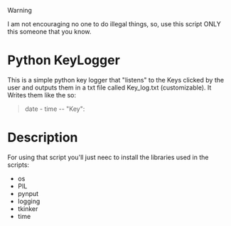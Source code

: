 > [!WARNING]
> I am not encouraging no one to do illegal things, so, use this script ONLY this someone that you know.
# Python KeyLogger
This is a simple python key logger that "listens" to the Keys clicked by the user and outputs them in a txt file called Key_log.txt (customizable).
It Writes them like the so:
> date - time -- "Key":
# Description 
For using that script you'll just neec to install the libraries used in the scripts:
- os
- PIL
- pynput
- logging
- tkinker
- time
